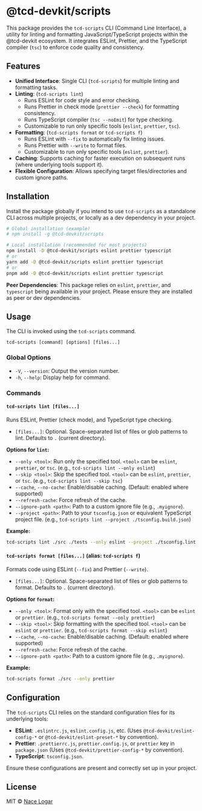 # @tcd-devkit/scripts

This package provides the `tcd-scripts` CLI (Command Line Interface), a utility for linting and formatting JavaScript/TypeScript projects within the @tcd-devkit ecosystem. It integrates ESLint, Prettier, and the TypeScript compiler (`tsc`) to enforce code quality and consistency.

## Features

- **Unified Interface**: Single CLI (`tcd-scripts`) for multiple linting and formatting tasks.
- **Linting**: (`tcd-scripts lint`)
  - Runs ESLint for code style and error checking.
  - Runs Prettier in check mode (`prettier --check`) for formatting consistency.
  - Runs TypeScript compiler (`tsc --noEmit`) for type checking.
  - Customizable to run only specific tools (`eslint`, `prettier`, `tsc`).
- **Formatting**: (`tcd-scripts format` or `tcd-scripts f`)
  - Runs ESLint with `--fix` to automatically fix linting issues.
  - Runs Prettier with `--write` to format files.
  - Customizable to run only specific tools (`eslint`, `prettier`).
- **Caching**: Supports caching for faster execution on subsequent runs (where underlying tools support it).
- **Flexible Configuration**: Allows specifying target files/directories and custom ignore paths.

## Installation

Install the package globally if you intend to use `tcd-scripts` as a standalone CLI across multiple projects, or locally as a dev dependency in your project.

```bash
# Global installation (example)
# npm install -g @tcd-devkit/scripts

# Local installation (recommended for most projects)
npm install -D @tcd-devkit/scripts eslint prettier typescript
# or
yarn add -D @tcd-devkit/scripts eslint prettier typescript
# or
pnpm add -D @tcd-devkit/scripts eslint prettier typescript
```

**Peer Dependencies**: This package relies on `eslint`, `prettier`, and `typescript` being available in your project. Please ensure they are installed as peer or dev dependencies.

## Usage

The CLI is invoked using the `tcd-scripts` command.

```
tcd-scripts [command] [options] [files...]
```

### Global Options

- `-V`, `--version`: Output the version number.
- `-h`, `--help`: Display help for command.

### Commands

#### `tcd-scripts lint [files...]`

Runs ESLint, Prettier (check mode), and TypeScript type checking.

- `[files...]`: Optional. Space-separated list of files or glob patterns to lint. Defaults to `.` (current directory).

**Options for `lint`:**

- `--only <tool>`: Run only the specified tool. `<tool>` can be `eslint`, `prettier`, or `tsc`. (e.g., `tcd-scripts lint --only eslint`)
- `--skip <tool>`: Skip the specified tool. `<tool>` can be `eslint`, `prettier`, or `tsc`. (e.g., `tcd-scripts lint --skip tsc`)
- `--cache`, `--no-cache`: Enable/disable caching. (Default: enabled where supported)
- `--refresh-cache`: Force refresh of the cache.
- `--ignore-path <path>`: Path to a custom ignore file (e.g., `.myignore`).
- `--project <path>`: Path to your `tsconfig.json` or equivalent TypeScript project file. (e.g., `tcd-scripts lint --project ./tsconfig.build.json`)

**Example:**

```bash
tcd-scripts lint ./src ./tests --only eslint --project ./tsconfig.lint.json
```

#### `tcd-scripts format [files...]` (alias: `tcd-scripts f`)

Formats code using ESLint (`--fix`) and Prettier (`--write`).

- `[files...]`: Optional. Space-separated list of files or glob patterns to format. Defaults to `.` (current directory).

**Options for `format`:**

- `--only <tool>`: Format only with the specified tool. `<tool>` can be `eslint` or `prettier`. (e.g., `tcd-scripts format --only prettier`)
- `--skip <tool>`: Skip formatting with the specified tool. `<tool>` can be `eslint` or `prettier`. (e.g., `tcd-scripts format --skip eslint`)
- `--cache`, `--no-cache`: Enable/disable caching. (Default: enabled where supported)
- `--refresh-cache`: Force refresh of the cache.
- `--ignore-path <path>`: Path to a custom ignore file (e.g., `.myignore`).

**Example:**

```bash
tcd-scripts format ./src --only prettier
```

## Configuration

The `tcd-scripts` CLI relies on the standard configuration files for its underlying tools:

- **ESLint**: `.eslintrc.js`, `eslint.config.js`, etc. (Uses `@tcd-devkit/eslint-config-*` or `@tcd-devkit/eslint-preset-*` by convention).
- **Prettier**: `.prettierrc.js`, `prettier.config.js`, or `prettier` key in `package.json` (Uses `@tcd-devkit/prettier-config-*` by convention).
- **TypeScript**: `tsconfig.json`.

Ensure these configurations are present and correctly set up in your project.

## License

MIT © [Nace Logar](https://thecodedestroyer.com)
